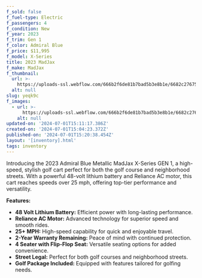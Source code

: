 ```yaml
---
f_sold: false
f_fuel-type: Electric
f_passengers: 4
f_condition: New
f_year: 2023
f_trim: Gen 1
f_color: Admiral Blue
f_price: $11,995
f_model: X-Series
title: 2023 MadJax
f_make: MadJax
f_thumbnail:
  url: >-
    https://uploads-ssl.webflow.com/666b2f6de81b7bad5b3e8b1e/6682c2767517810ea39009fb_coming-soon.webp
  alt: null
slug: yeqk9c
f_images:
  - url: >-
      https://uploads-ssl.webflow.com/666b2f6de81b7bad5b3e8b1e/6682c2767517810ea39009fb_coming-soon.webp
    alt: null
updated-on: '2024-07-01T15:11:17.386Z'
created-on: '2024-07-01T15:04:23.372Z'
published-on: '2024-07-01T15:20:38.454Z'
layout: '[inventory].html'
tags: inventory
---
```


Introducing the 2023 Admiral Blue Metallic MadJax X-Series GEN 1, a high-speed, stylish golf cart perfect for both the golf course and neighborhood streets. With a powerful 48-volt lithium battery and Reliance AC motor, this cart reaches speeds over 25 mph, offering top-tier performance and versatility.

**Features:**

*   **48 Volt Lithium Battery:** Efficient power with long-lasting performance.
*   **Reliance AC Motor:** Advanced technology for superior speed and smooth rides.
*   **25+ MPH:** High-speed capability for quick and enjoyable travel.
*   **2-Year Warranty Remaining:** Peace of mind with continued protection.
*   **4 Seater with Flip-Flop Seat:** Versatile seating options for added convenience.
*   **Street Legal:** Perfect for both golf courses and neighborhood streets.
*   **Golf Package Included:** Equipped with features tailored for golfing needs.
